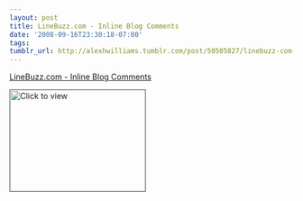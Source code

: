 ```yaml
---
layout: post
title: LineBuzz.com - Inline Blog Comments
date: '2008-09-16T23:30:18-07:00'
tags: 
tumblr_url: http://alexhwilliams.tumblr.com/post/50505827/linebuzz-com-inline-blog-comments
---
```

<a href="https://www.iterasi.net/OpenViewer.aspx?sqrlitid=puIDK18780ytnPSX89jjKA">LineBuzz.com - Inline Blog Comments</a><br/><p><a href="https://www.iterasi.net/OpenViewer.aspx?sqrlitid=puIDK18780ytnPSX89jjKA" target="_blank"> <img src="http://AssetHost01a.iterasi.net/ec2eb670e447/94d5ad32ba6b/ff6f9e86baa1/22b7b86d39fb/7ad6e20f-08e7-41e4-bb47-08f3e35ebf6d/thumbnail.jpg???20080917063104???kxVXJGtsP1zDTelJiDWcZc6nB26F767rydHE9smoGOaURRqvPYAdgh5wtpKemBK4U3XXp88wEV7mkVaSNz5Wt7ZkU/kwcoIQM0WbEGu8Lyiw86hdGau1RvkYVs0GXVbnGHQTcoKXezSKu7VNshU64gwJvM4vPQPJE7O/gvPQ9Qg=" width="240" height="180" style="border:solid 1px #666" alt="Click to view"/></a></p>
